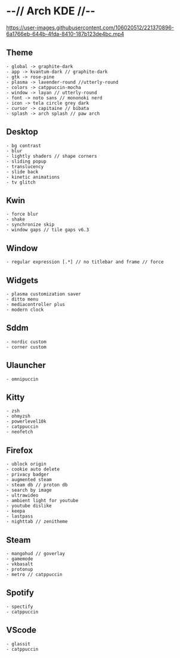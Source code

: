 # --// Arch KDE //-- #

https://user-images.githubusercontent.com/106020512/221370896-6a1766eb-644b-4fda-8410-187b123de4bc.mp4


## Theme 
    - global -> graphite-dark
    - app -> kvantum-dark // graphite-dark
    - gtk -> rose-pine
    - plasma -> lavender-round //utterly-round
    - colors -> catppuccin-mocha
    - window -> layan // utterly-round
    - font -> noto sans // mononoki nerd
    - icon -> tela circle grey dark
    - cursor -> capitaine // bibata
    - splash -> arch splash // paw arch

## Desktop
    - bg contrast
    - blur
    - lightly shaders // shape corners
    - sliding popup
    - translucency
    - slide back
    - kinetic animations
    - tv glitch

## Kwin
    - force blur
    - shake
    - synchronize skip
    - window gaps // tile gaps v6.3

## Window
    - regular expression [.*] // no titlebar and frame // force

## Widgets
    - plasma customization saver
    - ditto menu
    - mediacontroller plus
    - modern clock

## Sddm
    - nordic custom
    - corner custom

## Ulauncher
    - omnipuccin

## Kitty
    - zsh
    - ohmyzsh
    - powerlevel10k
    - catppuccin
    - neofetch

## Firefox
    - ublock origin
    - cookie auto delete
    - privacy badger
    - augmented steam
    - steam db // proton db
    - search by image
    - ultrawideo
    - ambient light for youtube
    - youtube dislike
    - keepa
    - lastpass
    - nighttab // zenitheme

## Steam
    - mangohud // goverlay
    - gamemode
    - vkbasalt
    - protonup
    - metro // catppuccin

## Spotify
    - spectify
    - catppuccin

## VScode
    - glassit
    - catppuccin
